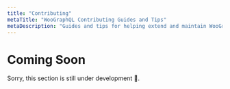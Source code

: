 ```yaml
---
title: "Contributing"
metaTitle: "WooGraphQL Contributing Guides and Tips"
metaDescription: "Guides and tips for helping extend and maintain WooGraphQL"
---
```


# Coming Soon

Sorry, this section is still under development :construction:.
